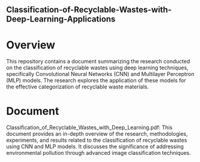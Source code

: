 ## Classification-of-Recyclable-Wastes-with-Deep-Learning-Applications

# Overview
This repository contains a document summarizing the research conducted on the classification of recyclable wastes using deep learning techniques, specifically Convolutional Neural Networks (CNN) and Multilayer Perceptron (MLP) models. The research explores the application of these models for the effective categorization of recyclable waste materials.

# Document
Classification_of_Recyclable_Wastes_with_Deep_Learning.pdf: This document provides an in-depth overview of the research, methodologies, experiments, and results related to the classification of recyclable wastes using CNN and MLP models. It discusses the significance of addressing environmental pollution through advanced image classification techniques.
